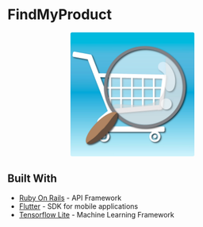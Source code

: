 # FindMyProduct

<p align="center"><img src="./assets/Images/logo.jpg" alt="App logo" width="250px" height="250px"></p>


## Built With

* [Ruby On Rails](https://rubyonrails.org/) - API Framework
* [Flutter](https://flutter.dev/) - SDK for mobile applications
* [Tensorflow Lite](https://www.tensorflow.org/lite) - Machine Learning Framework
